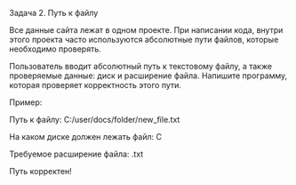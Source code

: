 Задача 2. Путь к файлу

Все данные сайта лежат в одном проекте. При написании кода, внутри этого проекта часто используются абсолютные пути файлов, которые необходимо проверять.


Пользователь вводит абсолютный путь к текстовому файлу, а также проверяемые данные: диск и расширение файла. Напишите программу, которая проверяет корректность этого пути.


Пример:

Путь к файлу: C:/user/docs/folder/new_file.txt

На каком диске должен лежать файл: C

Требуемое расширение файла: .txt

Путь корректен!
